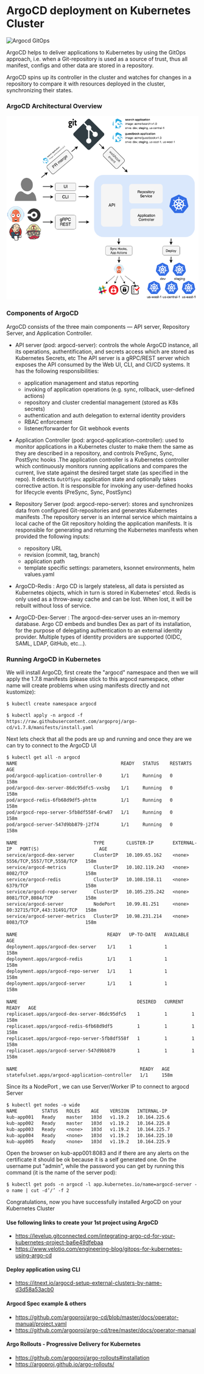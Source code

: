 # ArgoCD deployment on Kubernetes Cluster

![Argocd GitOps](https://miro.medium.com/max/1050/1*8MDBjrYv5W2ANPok4EO3Tg.png  "Argocd Gitops")

ArgoCD helps to deliver applications to Kubernetes by using the GitOps approach, i.e. when a Git-repository is used as a source of trust, thus all manifest, configs and other data are stored in a repository.

ArgoCD spins up its controller in the cluster and watches for changes in a repository to compare it with resources deployed in the cluster, synchronizing their states.

### ArgoCD Architectural Overview
![Argocd architectrue](https://raw.githubusercontent.com/argoproj/argo-cd/master/docs/assets/argocd_architecture.png "Argocd Components")

### Components of ArgoCD 
ArgoCD consists of the three main components — API server, Repository Server, and Application Controller.
 - API server (pod: argocd-server): controls the whole ArgoCD instance, all its operations, authentification, and secrets access which are stored as Kubernetes Secrets, etc
The API server is a gRPC/REST server which exposes the API consumed by the Web UI, CLI, and CI/CD systems. It has the following responsibilities:

    * application management and status reporting
    * invoking of application operations (e.g. sync, rollback, user-defined actions)
    * repository and cluster credential management (stored as K8s secrets)
    * authentication and auth delegation to external identity providers
    * RBAC enforcement
    * listener/forwarder for Git webhook events

- Application Controller (pod: argocd-application-controller): used to monitor applications in a Kubernetes cluster to make them the same as they are described in a   repository, and controls PreSync, Sync, PostSync hooks .The application controller is a Kubernetes controller which continuously monitors running applications and compares the current, live state against the desired target state (as specified in the repo). It detects `OutOfSync` application state and optionally takes corrective action. It
is responsible for invoking any user-defined hooks for lifecycle events (PreSync, Sync, PostSync)

- Repository Server (pod: argocd-repo-server): stores and synchronizes data from configured Git-repositories and generates Kubernetes manifests .The repository server is an internal service which maintains a local cache of the Git repository holding the application manifests. It is responsible for generating and returning the Kubernetes
manifests when provided the following inputs:

    * repository URL
    * revision (commit, tag, branch)
    * application path
    * template specific settings: parameters, ksonnet environments, helm values.yaml
    	
- ArgoCD-Redis : Argo CD is largely stateless, all data is persisted as Kubernetes objects, which in turn is stored in Kubernetes' etcd. Redis is only used as a throw-away cache and can be lost. When lost, it will be rebuilt without loss of service.

- ArgoCD-Dex-Server : The argocd-dex-server uses an in-memory database. Argo CD embeds and bundles Dex as part of its installation, for the purpose of delegating authentication to an external identity provider. Multiple types of identity providers are supported (OIDC, SAML, LDAP, GitHub, etc...). 
  
### Running ArgoCD in Kubernetes
We will install ArgoCD, first create the "argocd" namespace and then we will apply the 1.7.8 manifests (please stick to this argocd namespace, other name will create problems when using manifests directly and not kustomize):

```
$ kubectl create namespace argocd
```

```
$ kubectl apply -n argocd -f https://raw.githubusercontent.com/argoproj/argo-cd/v1.7.8/manifests/install.yaml
```
Next lets check that all the pods are up and running and once they are we can try to connect to the ArgoCD UI
```
$ kubectl get all -n argocd 
NAME                                      READY   STATUS    RESTARTS   AGE
pod/argocd-application-controller-0       1/1     Running   0          158m
pod/argocd-dex-server-86dc95dfc5-vxsbg    1/1     Running   0          158m
pod/argocd-redis-6fb68d9df5-phttm         1/1     Running   0          158m
pod/argocd-repo-server-5fb8df558f-6rw87   1/1     Running   0          158m
pod/argocd-server-547d9bb879-j2f74        1/1     Running   0          158m

NAME                            TYPE        CLUSTER-IP       EXTERNAL-IP   PORT(S)                      AGE
service/argocd-dex-server       ClusterIP   10.109.65.162    <none>        5556/TCP,5557/TCP,5558/TCP   158m
service/argocd-metrics          ClusterIP   10.102.119.243   <none>        8082/TCP                     158m
service/argocd-redis            ClusterIP   10.108.158.11    <none>        6379/TCP                     158m
service/argocd-repo-server      ClusterIP   10.105.235.242   <none>        8081/TCP,8084/TCP            158m
service/argocd-server           NodePort    10.99.81.251     <none>        80:32715/TCP,443:31491/TCP   158m
service/argocd-server-metrics   ClusterIP   10.98.231.214    <none>        8083/TCP                     158m

NAME                                 READY   UP-TO-DATE   AVAILABLE   AGE
deployment.apps/argocd-dex-server    1/1     1            1           158m
deployment.apps/argocd-redis         1/1     1            1           158m
deployment.apps/argocd-repo-server   1/1     1            1           158m
deployment.apps/argocd-server        1/1     1            1           158m

NAME                                            DESIRED   CURRENT   READY   AGE
replicaset.apps/argocd-dex-server-86dc95dfc5    1         1         1       158m
replicaset.apps/argocd-redis-6fb68d9df5         1         1         1       158m
replicaset.apps/argocd-repo-server-5fb8df558f   1         1         1       158m
replicaset.apps/argocd-server-547d9bb879        1         1         1       158m

NAME                                             READY   AGE
statefulset.apps/argocd-application-controller   1/1     158m
``` 
Since its a NodePort , we can use Server/Worker IP to connect to argocd Server

```
$ kubectl get nodes -o wide
NAME         STATUS   ROLES    AGE    VERSION   INTERNAL-IP  
kub-app001   Ready    master   103d   v1.19.2   10.164.225.6
kub-app002   Ready    master   103d   v1.19.2   10.164.225.8    
kub-app003   Ready    <none>   103d   v1.19.2   10.164.225.7    
kub-app004   Ready    <none>   103d   v1.19.2   10.164.225.10
kub-app005   Ready    <none>   103d   v1.19.2   10.164.225.9
```
Open the browser on kub-app001:8083 and if there are any alerts on the certificate it should be ok because it is a self generated one. On the username put "admin", while the password you can get by running this command (it is the name of the server pod):

```
$ kubectl get pods -n argocd -l app.kubernetes.io/name=argocd-server -o name | cut -d’/’ -f 2
```
Congratulations, now you have successfully installed ArgoCD on your Kubernetes Cluster 

#### Use following links to create your 1st project using ArgoCD 

- https://levelup.gitconnected.com/integrating-argo-cd-for-your-kubernetes-project-ba6e49dfebaa
- https://www.velotio.com/engineering-blog/gitops-for-kubernetes-using-argo-cd

#### Deploy application using CLI
- https://itnext.io/argocd-setup-external-clusters-by-name-d3d58a53acb0

#### Argocd Spec example & others
- https://github.com/argoproj/argo-cd/blob/master/docs/operator-manual/project.yaml
- https://github.com/argoproj/argo-cd/tree/master/docs/operator-manual 

#### Argo Rollouts - Progressive Delivery for Kubernetes
- https://github.com/argoproj/argo-rollouts#installation
- https://argoproj.github.io/argo-rollouts/
